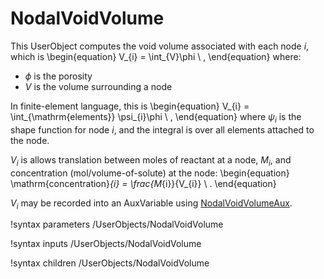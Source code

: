 # NodalVoidVolume

This UserObject computes the void volume associated with each node $i$, which is
\begin{equation}
V_{i} = \int_{V}\phi \ ,
\end{equation}
where:

- $\phi$ is the porosity
- $V$ is the volume surrounding a node

In finite-element language, this is
\begin{equation}
V_{i} = \int_{\mathrm{elements}} \psi_{i}\phi \ ,
\end{equation}
where $\psi_{i}$ is the shape function for node $i$, and the integral is over all elements attached to the node.

$V_{i}$ is allows translation between moles of reactant at a node, $M_{i}$, and concentration (mol/volume-of-solute) at the node:
\begin{equation}
\mathrm{concentration}_{i} = \frac{M_{i}}{V_{i}} \ .
\end{equation}

$V_{i}$ may be recorded into an AuxVariable using [NodalVoidVolumeAux](NodalVoidVolumeAux.md).


!syntax parameters /UserObjects/NodalVoidVolume

!syntax inputs /UserObjects/NodalVoidVolume

!syntax children /UserObjects/NodalVoidVolume
